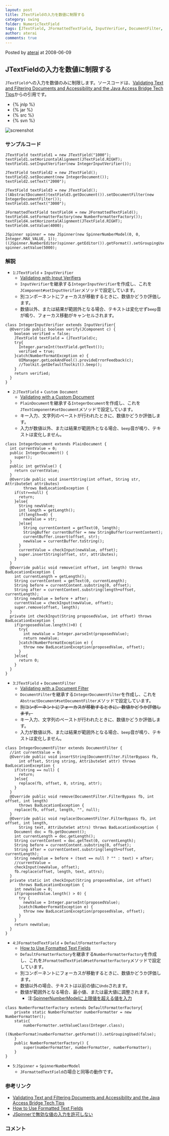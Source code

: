 ```yaml
---
layout: post
title: JTextFieldの入力を数値に制限する
category: swing
folder: NumericTextField
tags: [JTextField, JFormattedTextField, InputVerifier, DocumentFilter, PlainDocument]
author: aterai
comments: true
---
```


Posted by [aterai](http://terai.xrea.jp/aterai.html) at 2008-06-09

## JTextFieldの入力を数値に制限する
`JTextField`への入力を数値のみに制限します。ソースコードは、[Validating Text and Filtering Documents and Accessibility and the Java Access Bridge Tech Tips](http://web.archive.org/web/20090831154020/http://java.sun.com/developer/JDCTechTips/2005/tt0518.html)からの引用です。

- {% jnlp %}
- {% jar %}
- {% src %}
- {% svn %}

<!-- dummy comment line for breaking list -->

![screenshot](https://lh6.googleusercontent.com/_9Z4BYR88imo/TQTQjTks6aI/AAAAAAAAAfw/VCCb81SSh1s/s800/NumericTextField.png)

### サンプルコード
<pre class="prettyprint"><code>JTextField textField1 = new JTextField("1000");
textField1.setHorizontalAlignment(JTextField.RIGHT);
textField1.setInputVerifier(new IntegerInputVerifier());

JTextField textField2 = new JTextField();
textField2.setDocument(new IntegerDocument());
textField2.setText("2000");

JTextField textField3 = new JTextField();
((AbstractDocument)textField3.getDocument()).setDocumentFilter(new IntegerDocumentFilter());
textField3.setText("3000");

JFormattedTextField textField4 = new JFormattedTextField();
textField4.setFormatterFactory(new NumberFormatterFactory());
textField4.setHorizontalAlignment(JTextField.RIGHT);
textField4.setValue(4000);

JSpinner spinner = new JSpinner(new SpinnerNumberModel(0, 0, Integer.MAX_VALUE, 1));
((JSpinner.NumberEditor)spinner.getEditor()).getFormat().setGroupingUsed(false);
spinner.setValue(5000);
</code></pre>

### 解説
- `1`:`JTextField` + `InputVerifier`
    - [Validating with Input Verifiers](http://web.archive.org/web/20090831154020/http://java.sun.com/developer/JDCTechTips/2005/tt0518.html)
    - `InputVerifier`を継承する`IntegerInputVerifier`を作成し、これを`JComponent#setInputVerifier`メソッドで設定しています。
    - 別コンポーネントにフォーカスが移動するときに、数値かどうか評価します。
    - 数値以外、または結果が範囲外となる場合、テキストは変化せず`beep`音が鳴り、フォーカス移動がキャンセルされます。

<!-- dummy comment line for breaking list -->

<pre class="prettyprint"><code>class IntegerInputVerifier extends InputVerifier{
  @Override public boolean verify(JComponent c) {
    boolean verified = false;
    JTextField textField = (JTextField)c;
    try{
      Integer.parseInt(textField.getText());
      verified = true;
    }catch(NumberFormatException e) {
      UIManager.getLookAndFeel().provideErrorFeedback(c);
      //Toolkit.getDefaultToolkit().beep();
    }
    return verified;
  }
}
</code></pre>

- `2`:`JTextField` + `Custom Document`
    - [Validating with a Custom Document](http://web.archive.org/web/20090831154020/http://java.sun.com/developer/JDCTechTips/2005/tt0518.html)
    - `PlainDocument`を継承する`IntegerDocument`を作成し、これを`JTextComponent#setDocument`メソッドで設定しています。
    - キー入力、文字列のペーストが行われたときに、数値かどうか評価します。
    - 入力が数値以外、または結果が範囲外となる場合、`beep`音が鳴り、テキストは変化しません。

<!-- dummy comment line for breaking list -->

<pre class="prettyprint"><code>class IntegerDocument extends PlainDocument {
  int currentValue = 0;
  public IntegerDocument() {
    super();
  }
  public int getValue() {
    return currentValue;
  }
  @Override public void insertString(int offset, String str, AttributeSet attributes)
        throws BadLocationException {
    if(str==null) {
      return;
    }else{
      String newValue;
      int length = getLength();
      if(length==0) {
        newValue = str;
      }else{
        String currentContent = getText(0, length);
        StringBuffer currentBuffer = new StringBuffer(currentContent);
        currentBuffer.insert(offset, str);
        newValue = currentBuffer.toString();
      }
      currentValue = checkInput(newValue, offset);
      super.insertString(offset, str, attributes);
    }
  }
  @Override public void remove(int offset, int length) throws BadLocationException {
    int currentLength = getLength();
    String currentContent = getText(0, currentLength);
    String before = currentContent.substring(0, offset);
    String after = currentContent.substring(length+offset, currentLength);
    String newValue = before + after;
    currentValue = checkInput(newValue, offset);
    super.remove(offset, length);
  }
  private int checkInput(String proposedValue, int offset) throws BadLocationException {
    if(proposedValue.length()&gt;0) {
      try{
        int newValue = Integer.parseInt(proposedValue);
        return newValue;
      }catch(NumberFormatException e) {
        throw new BadLocationException(proposedValue, offset);
      }
    }else{
      return 0;
    }
  }
}
</code></pre>

- `3`:`JTextField` + `DocumentFilter`
    - [Validating with a Document Filter](http://web.archive.org/web/20090831154020/http://java.sun.com/developer/JDCTechTips/2005/tt0518.html)
    - `DocumentFilter`を継承する`IntegerDocumentFilter`を作成し、これを`AbstractDocument#setDocumentFilter`メソッドで設定しています。
    - ~~別コンポーネントにフォーカスが移動するときに、数値かどうか評価します。~~
    - キー入力、文字列のペーストが行われたときに、数値かどうか評価します。
    - 入力が数値以外、または結果が範囲外となる場合、`beep`音が鳴り、テキストは変化しません。

<!-- dummy comment line for breaking list -->

<pre class="prettyprint"><code>class IntegerDocumentFilter extends DocumentFilter {
  //int currentValue = 0;
  @Override public void insertString(DocumentFilter.FilterBypass fb,
      int offset, String string, AttributeSet attr) throws BadLocationException {
    if(string == null) {
      return;
    }else{
      replace(fb, offset, 0, string, attr);
    }
  }
  @Override public void remove(DocumentFilter.FilterBypass fb, int offset, int length)
      throws BadLocationException {
    replace(fb, offset, length, "", null);
  }
  @Override public void replace(DocumentFilter.FilterBypass fb, int offset, int length,
      String text, AttributeSet attrs) throws BadLocationException {
    Document doc = fb.getDocument();
    int currentLength = doc.getLength();
    String currentContent = doc.getText(0, currentLength);
    String before = currentContent.substring(0, offset);
    String after = currentContent.substring(length+offset, currentLength);
    String newValue = before + (text == null ? "" : text) + after;
    //currentValue =
    checkInput(newValue, offset);
    fb.replace(offset, length, text, attrs);
  }
  private static int checkInput(String proposedValue, int offset)
      throws BadLocationException {
    int newValue = 0;
    if(proposedValue.length() &gt; 0) {
      try {
        newValue = Integer.parseInt(proposedValue);
      }catch(NumberFormatException e) {
        throw new BadLocationException(proposedValue, offset);
      }
    }
    return newValue;
  }
}
</code></pre>

- `4`:`JFormattedTextField` + `DefaultFormatterFactory`
    - [How to Use Formatted Text Fields](http://docs.oracle.com/javase/tutorial/uiswing/components/formattedtextfield.html)
    - `DefaultFormatterFactory`を継承する`NumberFormatterFactory`を作成し、これを`JFormattedTextField#setFormatterFactory`メソッドで設定しています。
    - 別コンポーネントにフォーカスが移動するときに、数値かどうか評価します。
    - 数値以外の場合、テキストは以前の値に`Undo`されます。
    - 数値が範囲外となる場合、最小値、または最大値に調整されます。
        - 注:[SpinnerNumberModelに上限値を超える値を入力](http://terai.xrea.jp/Swing/SpinnerNumberModel.html)

<!-- dummy comment line for breaking list -->

<pre class="prettyprint"><code>class NumberFormatterFactory extends DefaultFormatterFactory{
    private static NumberFormatter numberFormatter = new NumberFormatter();
    static{
        numberFormatter.setValueClass(Integer.class);
        ((NumberFormat)numberFormatter.getFormat()).setGroupingUsed(false);
    }
    public NumberFormatterFactory() {
        super(numberFormatter, numberFormatter, numberFormatter);
    }
}
</code></pre>

- `5`:`JSpinner` + `SpinnerNumberModel`
    - `JFormattedTextField`の場合と同等の動作です。

<!-- dummy comment line for breaking list -->

### 参考リンク
- [Validating Text and Filtering Documents and Accessibility and the Java Access Bridge Tech Tips](http://web.archive.org/web/20090831154020/http://java.sun.com/developer/JDCTechTips/2005/tt0518.html)
- [How to Use Formatted Text Fields](http://docs.oracle.com/javase/tutorial/uiswing/components/formattedtextfield.html)
- [JSpinnerで無効な値の入力を許可しない](http://terai.xrea.jp/Swing/NumberFormatter.html)

<!-- dummy comment line for breaking list -->

### コメント
